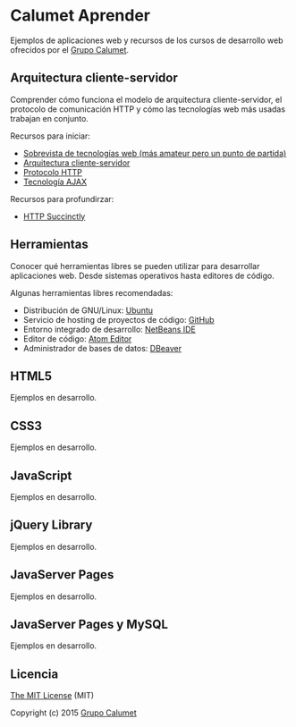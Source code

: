 # Calumet Aprender

Ejemplos de aplicaciones web y recursos de los cursos de desarrollo web ofrecidos por el [Grupo Calumet](http://cormoran.uis.edu.co/calumet).

## Arquitectura cliente-servidor

Comprender cómo funciona el modelo de arquitectura cliente-servidor, el protocolo de comunicación HTTP y cómo las tecnologías web más usadas trabajan en conjunto.

Recursos para iniciar:

- [Sobrevista de tecnologías web (más amateur pero un punto de partida)](https://www.youtube.com/watch?v=3yfxKZWvN8k)
- [Arquitectura cliente-servidor](http://es.wikipedia.org/wiki/Cliente-servidor)
- [Protocolo HTTP](http://es.wikipedia.org/wiki/Hypertext_Transfer_Protocol)
- [Tecnología AJAX](https://es.wikipedia.org/wiki/AJAX)

Recursos para profundirzar:

- [HTTP Succinctly](https://www.syncfusion.com/resources/techportal/details/ebooks/http)

## Herramientas

Conocer qué herramientas libres se pueden utilizar para desarrollar aplicaciones web. Desde sistemas operativos hasta editores de código.

Algunas herramientas libres recomendadas:

- Distribución de GNU/Linux: [Ubuntu](http://ubuntu.com)
- Servicio de hosting de proyectos de código: [GitHub](http://github.com)
- Entorno integrado de desarrollo: [NetBeans IDE](http://netbeans.org)
- Editor de código: [Atom Editor](http://atom.io)
- Administrador de bases de datos: [DBeaver](http://dbeaver.jkiss.org)

## HTML5

Ejemplos en desarrollo.

## CSS3

Ejemplos en desarrollo.

## JavaScript

Ejemplos en desarrollo.

## jQuery Library

Ejemplos en desarrollo.

## JavaServer Pages

Ejemplos en desarrollo.

## JavaServer Pages y MySQL

Ejemplos en desarrollo.

## Licencia

[The MIT License](http://opensource.org/licenses/MIT) (MIT)

Copyright (c) 2015 [Grupo Calumet](http://cormoran.uis.edu.co/calumet)
